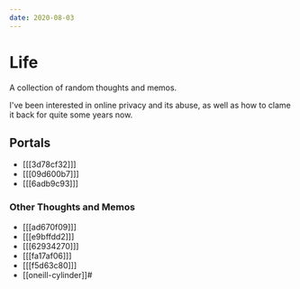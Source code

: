 ```yaml
---
date: 2020-08-03
---
```


# Life

A collection of random thoughts and memos.

I've been interested in online privacy and its abuse, as well as how to clame
it back for quite some years now.


## Portals

* [[[3d78cf32]]]
* [[[09d600b7]]]
* [[[6adb9c93]]]


### Other Thoughts and Memos

* [[[ad670f09]]]
* [[[e9bffdd2]]]
* [[[62934270]]]
* [[[fa17af06]]]
* [[[f5d63c80]]]
* [[oneill-cylinder]]#
